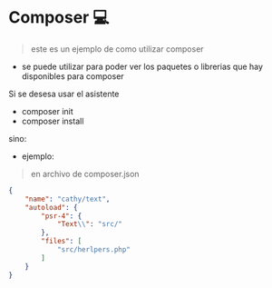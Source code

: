 # Composer  💻 

> este es un ejemplo de como utilizar composer 

- se puede utilizar para poder ver los paquetes  o librerias que hay disponibles para composer

Si se desesa usar el asistente 

- composer init 
- composer install 

sino: 

- ejemplo: 
> en archivo de composer.json

````json
{
    "name": "cathy/text",
    "autoload": {
        "psr-4": {
            "Text\\": "src/"
        },
        "files": [
            "src/herlpers.php"
        ]
    }
}
````